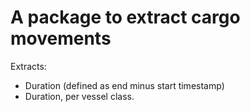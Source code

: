 # A package to extract cargo movements

Extracts:
 - Duration (defined as end minus start timestamp)
 - Duration, per vessel class.